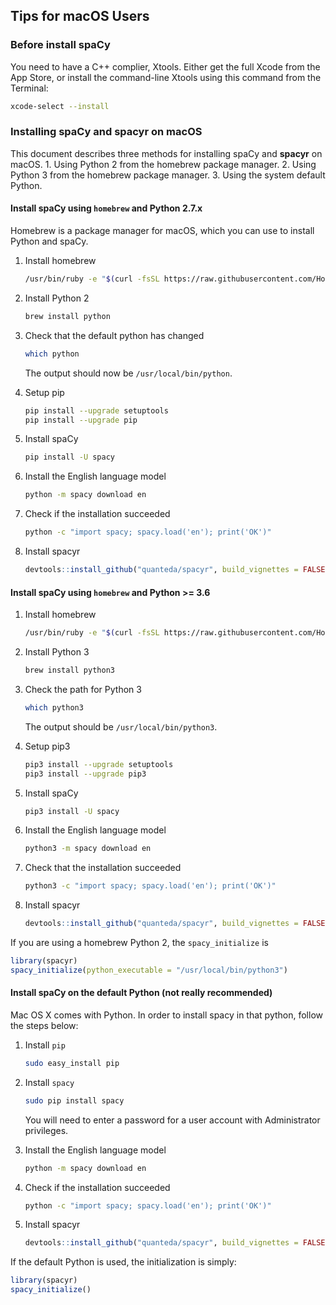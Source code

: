 Tips for macOS Users
--------------------

### Before install spaCy

You need to have a C++ complier, Xtools. Either get the full Xcode from
the App Store, or install the command-line Xtools using this command
from the Terminal:

``` bash
xcode-select --install
```

### Installing spaCy and **spacyr** on macOS

This document describes three methods for installing spaCy and
**spacyr** on macOS. 1. Using Python 2 from the homebrew package
manager. 2. Using Python 3 from the homebrew package manager. 3. Using
the system default Python.

#### Install spaCy using `homebrew` and Python 2.7.x

Homebrew is a package manager for macOS, which you can use to install
Python and spaCy.

1.  Install homebrew

    ``` bash
    /usr/bin/ruby -e "$(curl -fsSL https://raw.githubusercontent.com/Homebrew/install/master/install)"
    ```

2.  Install Python 2

    ``` bash
    brew install python
    ```

3.  Check that the default python has changed

    ``` bash
    which python
    ```

    The output should now be `/usr/local/bin/python`.
4.  Setup pip

    ``` bash
    pip install --upgrade setuptools
    pip install --upgrade pip
    ```

5.  Install spaCy

    ``` bash
    pip install -U spacy
    ```

6.  Install the English language model

    ``` bash
    python -m spacy download en
    ```

7.  Check if the installation succeeded

    ``` bash
    python -c "import spacy; spacy.load('en'); print('OK')"
    ```

8.  Install spacyr

    ``` r
    devtools::install_github("quanteda/spacyr", build_vignettes = FALSE)
    ```

#### Install spaCy using `homebrew` and Python &gt;= 3.6

1.  Install homebrew

    ``` bash
    /usr/bin/ruby -e "$(curl -fsSL https://raw.githubusercontent.com/Homebrew/install/master/install)"
    ```

2.  Install Python 3

    ``` bash
    brew install python3
    ```

3.  Check the path for Python 3

    ``` bash
    which python3
    ```

    The output should be `/usr/local/bin/python3`.
4.  Setup pip3

    ``` bash
    pip3 install --upgrade setuptools
    pip3 install --upgrade pip3
    ```

5.  Install spaCy

    ``` bash
    pip3 install -U spacy
    ```

6.  Install the English language model

    ``` bash
    python3 -m spacy download en
    ```

7.  Check that the installation succeeded

    ``` bash
    python3 -c "import spacy; spacy.load('en'); print('OK')"
    ```

8.  Install spacyr

    ``` r
    devtools::install_github("quanteda/spacyr", build_vignettes = FALSE)
    ```

If you are using a homebrew Python 2, the `spacy_initialize` is

``` r
library(spacyr)
spacy_initialize(python_executable = "/usr/local/bin/python3")
```

#### Install spaCy on the default Python (not really recommended)

Mac OS X comes with Python. In order to install spacy in that python,
follow the steps below:

1.  Install `pip`

    ``` bash
    sudo easy_install pip
    ```

2.  Install `spacy`

    ``` bash
    sudo pip install spacy
    ```

    You will need to enter a password for a user account with
    Administrator privileges.
3.  Install the English language model

    ``` bash
    python -m spacy download en
    ```

4.  Check if the installation succeeded

    ``` bash
    python -c "import spacy; spacy.load('en'); print('OK')"
    ```

5.  Install spacyr

    ``` r
    devtools::install_github("quanteda/spacyr", build_vignettes = FALSE)
    ```

If the default Python is used, the initialization is simply:

``` r
library(spacyr)
spacy_initialize()
```
